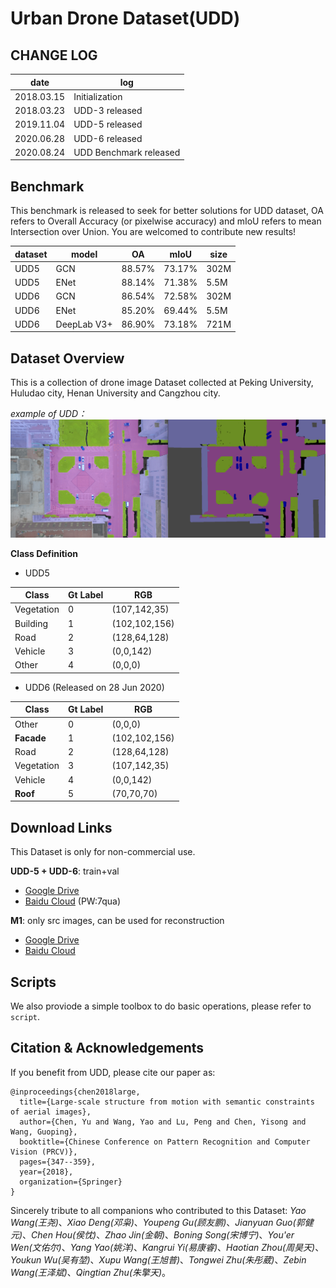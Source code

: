 # Urban Drone Dataset(UDD)

## CHANGE LOG

|   date   |  log   |
|----------|--------|
|2018.03.15| Initialization |
|2018.03.23| UDD-3 released |
|2019.11.04| UDD-5 released |
|2020.06.28| UDD-6 released |
|2020.08.24| UDD Benchmark released |

## Benchmark
This benchmark is released to seek for better solutions for UDD dataset, OA refers to Overall Accuracy (or pixelwise accuracy) and mIoU refers to mean Intersection over Union. You are welcomed to contribute new results!

| dataset |  model    | OA   | mIoU | size |
|---------|-----------|------|------|------|
|UDD5     |  GCN      |88.57%|73.17%|302M  |
|UDD5     |  ENet     |88.14%|71.38%|5.5M  |
|UDD6     |  GCN      |86.54%|72.58%|302M  |
|UDD6     |  ENet     |85.20%|69.44%|5.5M  |
|UDD6     |DeepLab V3+|86.90%|73.18%|721M  |

## Dataset Overview
This is a collection of drone image Dataset collected at Peking University, Huludao city, Henan University and Cangzhou city.

*example of UDD：*
<img src="img/sample.png" alt="visual_color" style="zoom:50%;" />


**Class Definition**

- UDD5

|   Class  |Gt Label|   RGB   |
|----------|--------|---------|
|Vegetation|   0    |(107,142,35)|
| Building |   1    |(102,102,156)|
|  Road    |   2    |(128,64,128)|
|  Vehicle |   3    |(0,0,142)|
|  Other   |   4    |(0,0,0) |

- UDD6 (Released on 28 Jun 2020)

|   Class  |Gt Label|   RGB   |
|----------|--------|---------|
|  Other   |   0    |(0,0,0) |
| **Facade** |   1    |(102,102,156)|
|  Road    |   2    |(128,64,128)|
|Vegetation|   3    |(107,142,35)|
|  Vehicle |   4    |(0,0,142)|
| **Roof** |   5    |(70,70,70) |


## Download Links

This Dataset is only for non-commercial use. 

**UDD-5 + UDD-6**: train+val
- [Google Drive](https://drive.google.com/file/d/1BNL8HNFRiNjSzdcQJo-uXiejZJ6DgunY/view?usp=sharing)
- [Baidu Cloud](https://pan.baidu.com/s/1sQavCwH29PUwTEgF3teMBQ) (PW:7qua)

**M1**: only src images, can be used for reconstruction
- [Google Drive]()
- [Baidu Cloud]()


## Scripts
We also proviode a simple toolbox to do basic operations, please refer to `script`.

## Citation & Acknowledgements

If you benefit from UDD, please cite our paper as:
```
@inproceedings{chen2018large,
  title={Large-scale structure from motion with semantic constraints of aerial images},
  author={Chen, Yu and Wang, Yao and Lu, Peng and Chen, Yisong and Wang, Guoping},
  booktitle={Chinese Conference on Pattern Recognition and Computer Vision (PRCV)},
  pages={347--359},
  year={2018},
  organization={Springer}
}
```
Sincerely tribute to all companions who contributed to this Dataset: *Yao Wang(王尧)*、*Xiao Deng(邓枭)*、*Youpeng Gu(顾友鹏)*、*Jianyuan Guo(郭健元)*、*Chen Hou(侯忱)*、*Zhao Jin(金朝)*、*Boning Song(宋博宁)*、*You'er Wen(文佑尔)*、*Yang Yao(姚洋)*、*Kangrui Yi(易康睿)*、*Haotian Zhou(周昊天)*、*Youkun Wu(吴有堃)*、*Xupu Wang(王旭普)*、*Tongwei Zhu(朱彤葳)*、*Zebin Wang(王泽斌)*、*Qingtian Zhu(朱擎天)*。
